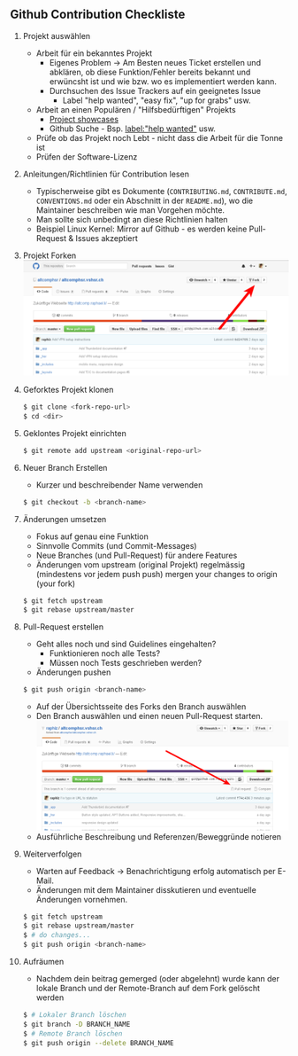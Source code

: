## Github Contribution Checkliste
1. Projekt auswählen
    * Arbeit für ein bekanntes Projekt
        * Eigenes Problem → Am Besten neues Ticket erstellen und abklären, ob diese Funktion/Fehler bereits bekannt und erwüncsht ist und wie bzw. wo es implementiert werden kann.
        * Durchsuchen des Issue Trackers auf ein geeignetes Issue
            * Label "help wanted", "easy fix", "up for grabs" usw.
    * Arbeit an einen Populären / "Hilfsbedürftigen" Projekts
        * [Project showcases](https://github.com/explore)
        * Github Suche - Bsp. [label:"help wanted"](https://github.com/search?q=label%3A%22help+wanted%22&type=Issues) usw.
    * Prüfe ob das Projekt noch Lebt - nicht dass die Arbeit für die Tonne ist
    * Prüfen der Software-Lizenz
2. Anleitungen/Richtlinien für Contribution lesen
    * Typischerweise gibt es Dokumente (`CONTRIBUTING.md`, `CONTRIBUTE.md`, `CONVENTIONS.md` oder ein Abschnitt in der `README.md`), wo die Maintainer beschreiben wie man Vorgehen möchte.
    * Man sollte sich unbedingt an diese Richtlinien halten
    * Beispiel Linux Kernel: Mirror auf Github - es werden keine Pull-Request & Issues akzeptiert
3. Projekt Forken
    ![](images/github_fork.png)
4. Geforktes Projekt klonen
    ```bash
    $ git clone <fork-repo-url>
    $ cd <dir>
    ```
5. Geklontes Projekt einrichten
    ```bash
    $ git remote add upstream <original-repo-url>
    ```
6. Neuer Branch Erstellen
    * Kurzer und beschreibender Name verwenden
    ```bash
    $ git checkout -b <branch-name>
    ```
7. Änderungen umsetzen
    * Fokus auf genau eine Funktion
    * Sinnvolle Commits (und Commit-Messages)
    * Neue Branches (und Pull-Request) für andere Features
    * Änderungen vom upstream (original Projekt) regelmässig (mindestens vor jedem push push) mergen your changes to origin (your fork)

    ```bash
    $ git fetch upstream
    $ git rebase upstream/master
    ```

8. Pull-Request erstellen
    * Geht alles noch und sind Guidelines eingehalten?
        * Funktionieren noch alle Tests?
        * Müssen noch Tests geschrieben werden?
    * Änderungen pushen
    ```bash
    $ git push origin <branch-name>
    ```
    * Auf der Übersichtsseite des Forks den Branch auswählen
    * Den Branch auswählen und einen neuen Pull-Request starten.
    ![](images/github_new_pr.png)
    * Ausführliche Beschreibung und Referenzen/Beweggründe notieren
9. Weiterverfolgen
    * Warten auf Feedback → Benachrichtigung erfolg automatisch per E-Mail.
    * Änderungen mit dem Maintainer disskutieren und eventuelle Änderungen vornehmen.
    ```bash
    $ git fetch upstream
    $ git rebase upstream/master
    $ # do changes...
    $ git push origin <branch-name>
    ```
10. Aufräumen
    * Nachdem dein beitrag gemerged (oder abgelehnt) wurde kann der lokale Branch und der Remote-Branch auf dem Fork gelöscht werden
    ```bash
    $ # Lokaler Branch löschen
    $ git branch -D BRANCH_NAME
    $ # Remote Branch löschen
    $ git push origin --delete BRANCH_NAME
    ```
